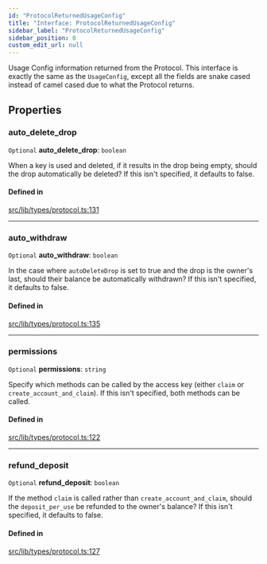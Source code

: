 ```yaml
---
id: "ProtocolReturnedUsageConfig"
title: "Interface: ProtocolReturnedUsageConfig"
sidebar_label: "ProtocolReturnedUsageConfig"
sidebar_position: 0
custom_edit_url: null
---
```


Usage Config information returned from the Protocol. This interface is exactly the same as the `UsageConfig`, except all the fields are
snake cased instead of camel cased due to what the Protocol returns.

## Properties

### auto\_delete\_drop

 `Optional` **auto\_delete\_drop**: `boolean`

When a key is used and deleted, if it results in the drop being empty, should the drop automatically be deleted? If this isn't specified, it defaults to false.

#### Defined in

[src/lib/types/protocol.ts:131](https://github.com/keypom/keypom-js/blob/bf39909/src/lib/types/protocol.ts#L131)

___

### auto\_withdraw

 `Optional` **auto\_withdraw**: `boolean`

In the case where `autoDeleteDrop` is set to true and the drop is the owner's last, should their balance be automatically withdrawn? If this isn't specified, it defaults to false.

#### Defined in

[src/lib/types/protocol.ts:135](https://github.com/keypom/keypom-js/blob/bf39909/src/lib/types/protocol.ts#L135)

___

### permissions

 `Optional` **permissions**: `string`

Specify which methods can be called by the access key (either `claim` or `create_account_and_claim`). If this isn't specified, both methods can be called.

#### Defined in

[src/lib/types/protocol.ts:122](https://github.com/keypom/keypom-js/blob/bf39909/src/lib/types/protocol.ts#L122)

___

### refund\_deposit

 `Optional` **refund\_deposit**: `boolean`

If the method `claim` is called rather than `create_account_and_claim`, should the `deposit_per_use` be refunded to the owner's balance?
If this isn't specified, it defaults to false.

#### Defined in

[src/lib/types/protocol.ts:127](https://github.com/keypom/keypom-js/blob/bf39909/src/lib/types/protocol.ts#L127)
